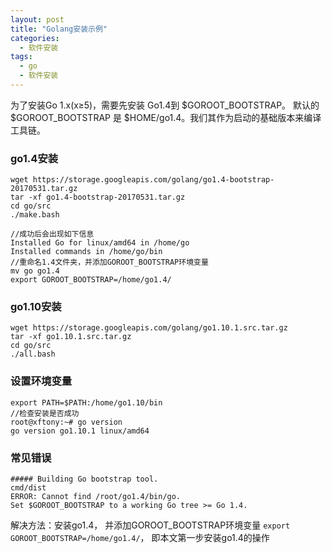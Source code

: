 ```yaml
---
layout: post
title: "Golang安装示例"
categories:
  - 软件安装
tags:
  - go
  - 软件安装
---
```


为了安装Go 1.x(x≥5)，需要先安装 Go1.4到 $GOROOT_BOOTSTRAP。 默认的 $GOROOT_BOOTSTRAP 是 $HOME/go1.4。我们其作为启动的基础版本来编译工具链。    
### go1.4安装
 
	wget https://storage.googleapis.com/golang/go1.4-bootstrap-20170531.tar.gz
	tar -xf go1.4-bootstrap-20170531.tar.gz  
	cd go/src  
	./make.bash  
  
	//成功后会出现如下信息  
	Installed Go for linux/amd64 in /home/go  
	Installed commands in /home/go/bin  
    //重命名1.4文件夹，并添加GOROOT_BOOTSTRAP环境变量
	mv go go1.4  
	export GOROOT_BOOTSTRAP=/home/go1.4/
### go1.10安装  

	wget https://storage.googleapis.com/golang/go1.10.1.src.tar.gz  
	tar -xf go1.10.1.src.tar.gz  
	cd go/src  
	./all.bash  

### 设置环境变量
    
	export PATH=$PATH:/home/go1.10/bin   
    //检查安装是否成功
	root@xftony:~# go version
	go version go1.10.1 linux/amd64

### 常见错误   

	##### Building Go bootstrap tool.
	cmd/dist
	ERROR: Cannot find /root/go1.4/bin/go.
	Set $GOROOT_BOOTSTRAP to a working Go tree >= Go 1.4.
解决方法：安装go1.4， 并添加GOROOT_BOOTSTRAP环境变量 `export GOROOT_BOOTSTRAP=/home/go1.4/`， 即本文第一步安装go1.4的操作